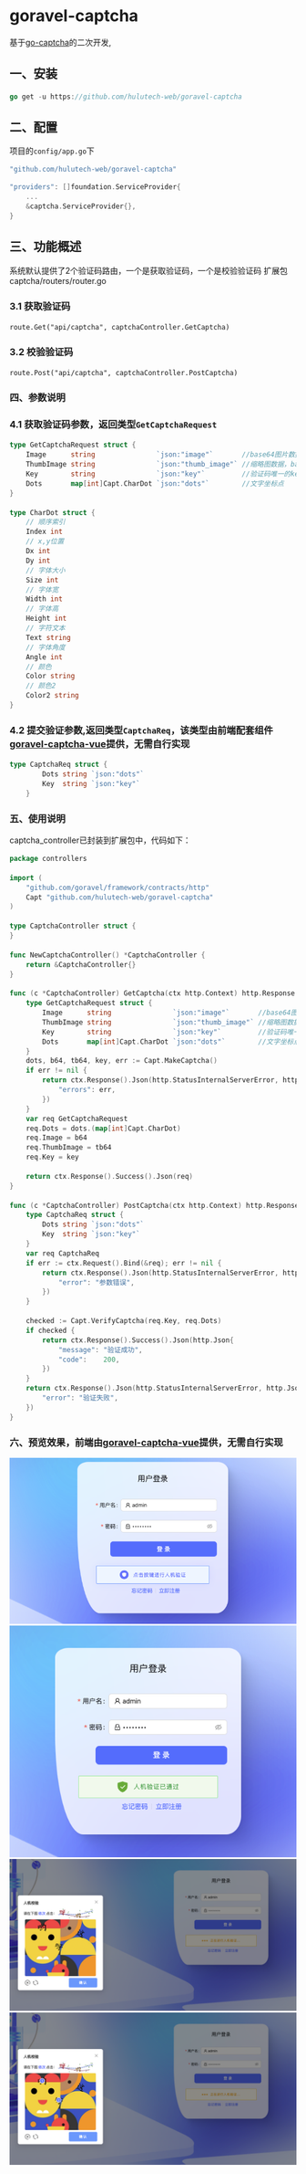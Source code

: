 # goravel-captcha
基于[go-captcha](https://github.com/wenlng/go-captcha)的二次开发,

## 一、安装
```go
go get -u https://github.com/hulutech-web/goravel-captcha
```
## 二、配置
项目的`config/app.go`下
```go
"github.com/hulutech-web/goravel-captcha"
```

```go
"providers": []foundation.ServiceProvider{
    ...
    &captcha.ServiceProvider{},
}
```
## 三、功能概述
系统默认提供了2个验证码路由，一个是获取验证码，一个是校验验证码
扩展包captcha/routers/router.go
### 3.1 获取验证码
``
route.Get("api/captcha", captchaController.GetCaptcha)
``
### 3.2 校验验证码
``
route.Post("api/captcha", captchaController.PostCaptcha)
``
### 四、参数说明
### 4.1 获取验证码参数，返回类型`GetCaptchaRequest`
```go
type GetCaptchaRequest struct {
    Image      string               `json:"image"`       //base64图片数据
    ThumbImage string               `json:"thumb_image"` //缩略图数据，base64
    Key        string               `json:"key"`         //验证码唯一的key
    Dots       map[int]Capt.CharDot `json:"dots"`        //文字坐标点
}

type CharDot struct {
    // 顺序索引
    Index int
    // x,y位置
    Dx int
    Dy int
    // 字体大小
    Size int
    // 字体宽
    Width int
    // 字体高
    Height int
    // 字符文本
    Text string
    // 字体角度
    Angle int
    // 颜色
    Color string
    // 颜色2
    Color2 string
}
```

### 4.2 提交验证参数,返回类型`CaptchaReq`，该类型由前端配套组件[goravel-captcha-vue](https://github.com/wenlng/go-captcha-vue)提供，无需自行实现
```go
type CaptchaReq struct {
		Dots string `json:"dots"`
		Key  string `json:"key"`
	}
```
### 五、使用说明
captcha_controller已封装到扩展包中，代码如下：  
```go
package controllers

import (
	"github.com/goravel/framework/contracts/http"
	Capt "github.com/hulutech-web/goravel-captcha"
)

type CaptchaController struct {
}

func NewCaptchaController() *CaptchaController {
	return &CaptchaController{}
}

func (c *CaptchaController) GetCaptcha(ctx http.Context) http.Response {
	type GetCaptchaRequest struct {
		Image      string               `json:"image"`       //base64图片数据
		ThumbImage string               `json:"thumb_image"` //缩略图数据，base64
		Key        string               `json:"key"`         //验证码唯一的key
		Dots       map[int]Capt.CharDot `json:"dots"`        //文字坐标点
	}
	dots, b64, tb64, key, err := Capt.MakeCaptcha()
	if err != nil {
		return ctx.Response().Json(http.StatusInternalServerError, http.Json{
			"errors": err,
		})
	}
	var req GetCaptchaRequest
	req.Dots = dots.(map[int]Capt.CharDot)
	req.Image = b64
	req.ThumbImage = tb64
	req.Key = key

	return ctx.Response().Success().Json(req)
}

func (c *CaptchaController) PostCaptcha(ctx http.Context) http.Response {
	type CaptchaReq struct {
		Dots string `json:"dots"`
		Key  string `json:"key"`
	}
	var req CaptchaReq
	if err := ctx.Request().Bind(&req); err != nil {
		return ctx.Response().Json(http.StatusInternalServerError, http.Json{
			"error": "参数错误",
		})
	}

	checked := Capt.VerifyCaptcha(req.Key, req.Dots)
	if checked {
		return ctx.Response().Success().Json(http.Json{
			"message": "验证成功",
			"code":    200,
		})
	}
	return ctx.Response().Json(http.StatusInternalServerError, http.Json{
		"error": "验证失败",
	})
}
```
### 六、预览效果，前端由[goravel-captcha-vue](https://github.com/wenlng/go-captcha-vue)提供，无需自行实现
![image](https://github.com/hulutech-web/goravel-captcha/blob/master/images/default.png?raw=true)
![image](https://github.com/hulutech-web/goravel-captcha/blob/master/images/success.png?raw=true)
![image](https://github.com/hulutech-web/goravel-captcha/blob/master/images/validating.png?raw=true)
![image](https://github.com/hulutech-web/goravel-captcha/blob/master/images/validated.png?raw=true)

